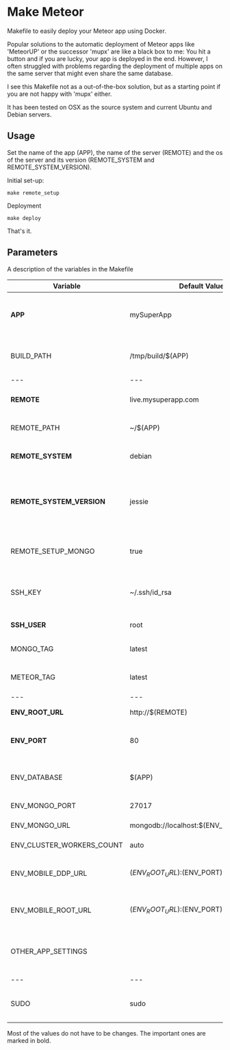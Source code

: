 # Make Meteor

Makefile to easily deploy your Meteor app using Docker.

Popular solutions to the automatic deployment of Meteor apps like 'MeteorUP' or the successor 'mupx' are like a black box to me: You hit a button and if you are lucky, your app is deployed in the end. However, I often struggled with problems regarding the deployment of multiple apps on the same server that might even share the same database.

I see this Makefile not as a out-of-the-box solution, but as a starting point if you are not happy with 'mupx' either.

It has been tested on OSX as the source system and current Ubuntu and Debian servers.

## Usage

Set the name of the app (APP), the name of the server (REMOTE) and the os of the server and its version (REMOTE_SYSTEM and REMOTE_SYSTEM_VERSION).

Initial set-up:

```
make remote_setup
```

Deployment

```
make deploy
```

That's it.

## Parameters

A description of the variables in the Makefile

Variable                  | Default Value                         | Description
------------------------- | ------------------------------------- | --------------------------------------------------------------------
**APP**                   | mySuperApp                            | The name of your app. Identifies your Docker container.
BUILD_PATH                | /tmp/build/$(APP)                     | Path to build your app on your computer.
---                       | ---                                   | ---
**REMOTE**                | live.mysuperapp.com                   | The IP or URL of your server.
REMOTE_PATH               | ~/$(APP)                              | Path to upload your app to on the server.
**REMOTE_SYSTEM**         | debian                                | OS of the server. debian or ubuntu
**REMOTE_SYSTEM_VERSION** | jessie                                | The name of the system. Used to download the correct Docker version.
REMOTE_SETUP_MONGO        | true                                  | If true, a container for MongoDB will be started.
SSH_KEY                   | ~/.ssh/id_rsa                         | The path to your SSH key for the SSH / SCP connections.
**SSH_USER**              | root                                  | SSH user (duh!)
MONGO_TAG                 | latest                                | The tag for the MongoDB Docker image
METEOR_TAG                | latest                                | The tag for the Meteor Docker image
---                       | ---                                   | ---
**ENV_ROOT_URL**          | http://$(REMOTE)                      | URL for your app.
**ENV_PORT**              | 80                                    | Port under which your app will be accessible.
ENV_DATABASE              | $(APP)                                | Name of the MongoDB database to use.
ENV_MONGO_PORT            | 27017                                 | Port for MongoDB
ENV_MONGO_URL             | mongodb://localhost:$(ENV_MONGO_PORT) | The whole MongoDB url
ENV_CLUSTER_WORKERS_COUNT | auto                                  | Multithreading for Meteor
ENV_MOBILE_DDP_URL        | $(ENV_ROOT_URL):$(ENV_PORT)           | Fixes connection problems of mobile apps.
ENV_MOBILE_ROOT_URL       | $(ENV_ROOT_URL):$(ENV_PORT)           | Fixes connection problems of mobile apps.
OTHER_APP_SETTINGS        |                                       | Add your own environmental variables here. Syntax: -e VAR=value
---                       | ---                                   | ---
SUDO                      | sudo                                  | Make this empty if you do not want to use sudo.

Most of the values do not have to be changes. The important ones are marked in bold.
